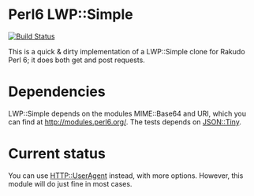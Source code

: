Perl6 LWP::Simple
=================

[![Build Status](https://travis-ci.org/perl6/perl6-lwp-simple.svg?branch=master)](https://travis-ci.org/perl6/perl6-lwp-simple)

This is a quick & dirty  implementation of a LWP::Simple clone for Rakudo Perl 6; it does both get and post requests.

Dependencies
============

LWP::Simple depends on the modules MIME::Base64 and URI,
which you can find at http://modules.perl6.org/. The tests depends
on [JSON::Tiny](https://github.com/moritz/json).


Current status
==============

You can
use [HTTP::UserAgent](https://github.com/sergot/http-useragent)
instead, with more options. However, this module will do just fine in
most cases. 

